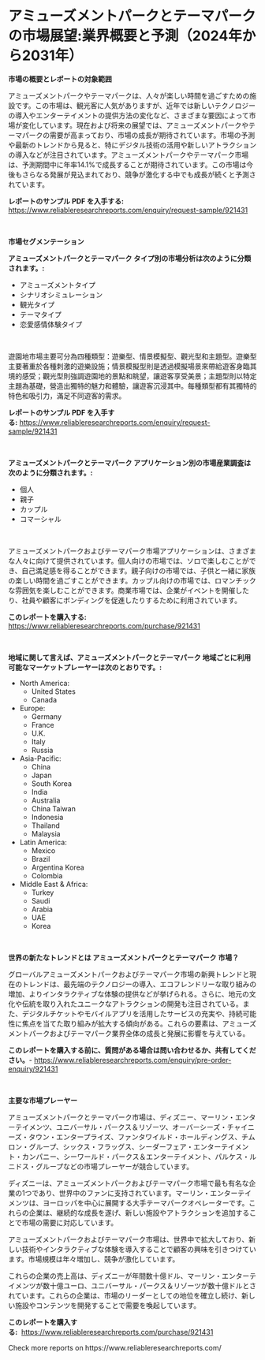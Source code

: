 <p><h1>アミューズメントパークとテーマパークの市場展望:業界概要と予測（2024年から2031年）</h1></p><p><strong>市場の概要とレポートの対象範囲</strong></p>
<p><p>アミューズメントパークやテーマパークは、人々が楽しい時間を過ごすための施設です。この市場は、観光客に人気がありますが、近年では新しいテクノロジーの導入やエンターテイメントの提供方法の変化など、さまざまな要因によって市場が変化しています。現在および将来の展望では、アミューズメントパークやテーマパークの需要が高まっており、市場の成長が期待されています。市場の予測や最新のトレンドから見ると、特にデジタル技術の活用や新しいアトラクションの導入などが注目されています。アミューズメントパークやテーマパーク市場は、予測期間中に年率14.1%で成長することが期待されています。この市場は今後もさらなる発展が見込まれており、競争が激化する中でも成長が続くと予測されています。</p></p>
<p><strong>レポートのサンプル PDF を入手する:</strong> <a href="https://www.reliableresearchreports.com/enquiry/request-sample/921431">https://www.reliableresearchreports.com/enquiry/request-sample/921431</a></p>
<p>&nbsp;</p>
<p><strong>市場セグメンテーション</strong></p>
<p><strong>アミューズメントパークとテーマパーク タイプ別の市場分析は次のように分類されます。:</strong></p>
<p><ul><li>アミューズメントタイプ</li><li>シナリオシミュレーション</li><li>観光タイプ</li><li>テーマタイプ</li><li>恋愛感情体験タイプ</li></ul></p>
<p>&nbsp;</p>
<p><p>遊園地市場主要可分為四種類型：遊樂型、情景模擬型、觀光型和主題型。遊樂型主要著重於各種刺激的遊樂設施；情景模擬型則是透過模擬場景來帶給遊客身臨其境的感受；觀光型則強調遊園地的景點和眺望，讓遊客享受美景；主題型則以特定主題為基礎，營造出獨特的魅力和體驗，讓遊客沉浸其中。每種類型都有其獨特的特色和吸引力，滿足不同遊客的需求。</p></p>
<p><strong>レポートのサンプル PDF を入手する:</strong>&nbsp;<a href="https://www.reliableresearchreports.com/enquiry/request-sample/921431">https://www.reliableresearchreports.com/enquiry/request-sample/921431</a></p>
<p>&nbsp;</p>
<p><strong> アミューズメントパークとテーマパーク アプリケーション別の市場産業調査は次のように分類されます。:</strong></p>
<p><ul><li>個人</li><li>親子</li><li>カップル</li><li>コマーシャル</li></ul></p>
<p>&nbsp;</p>
<p><p>アミューズメントパークおよびテーマパーク市場アプリケーションは、さまざまな人々に向けて提供されています。個人向けの市場では、ソロで楽しむことができ、自己満足感を得ることができます。親子向けの市場では、子供と一緒に家族の楽しい時間を過ごすことができます。カップル向けの市場では、ロマンチックな雰囲気を楽しむことができます。商業市場では、企業がイベントを開催したり、社員や顧客にボンディングを促進したりするために利用されています。</p></p>
<p><strong>このレポートを購入する:</strong>&nbsp; <a href="https://www.reliableresearchreports.com/purchase/921431">https://www.reliableresearchreports.com/purchase/921431</a></p>
<p>&nbsp;</p>
<p><strong>地域に関して言えば、アミューズメントパークとテーマパーク 地域ごとに利用可能なマーケットプレーヤーは次のとおりです。:</strong></p>
<p><ul>
    <li>
        North America:
        <ul>
            <li>United States</li>
            <li>Canada</li>
        </ul>
    </li>
    <li>
        Europe:
        <ul>
            <li>Germany</li>
            <li>France</li>
            <li>U.K.</li>
            <li>Italy</li>
            <li>Russia</li>
        </ul>
    </li>
    <li>
        Asia-Pacific:
        <ul>
            <li>China</li>
            <li>Japan</li>
            <li>South Korea</li>
            <li>India</li>
            <li>Australia</li>
            <li>China Taiwan</li>
            <li>Indonesia</li>
            <li>Thailand</li>
            <li>Malaysia</li>
        </ul>
    </li>
    <li>
        Latin America:
        <ul>
            <li>Mexico</li>
            <li>Brazil</li>
            <li>Argentina Korea</li>
            <li>Colombia</li>
        </ul>
    </li>
    <li>
        Middle East & Africa:
        <ul>
            <li>Turkey</li>
            <li>Saudi</li>
            <li>Arabia</li>
            <li>UAE</li>
            <li>Korea</li>
        </ul>
    </li>
    </ul></p>
<p>&nbsp;</p>
<p><strong>世界の新たなトレンドとは アミューズメントパークとテーマパーク 市場？</strong></p>
<p><p>グローバルアミューズメントパークおよびテーマパーク市場の新興トレンドと現在のトレンドは、最先端のテクノロジーの導入、エコフレンドリーな取り組みの増加、よりインタラクティブな体験の提供などが挙げられる。さらに、地元の文化や伝統を取り入れたユニークなアトラクションの開発も注目されている。また、デジタルチケットやモバイルアプリを活用したサービスの充実や、持続可能性に焦点を当てた取り組みが拡大する傾向がある。これらの要素は、アミューズメントパークおよびテーマパーク業界全体の成長と発展に影響を与えている。</p></p>
<p><strong>このレポートを購入する前に、質問がある場合は問い合わせるか、共有してください。</strong>- <a href="https://www.reliableresearchreports.com/enquiry/pre-order-enquiry/921431">https://www.reliableresearchreports.com/enquiry/pre-order-enquiry/921431</a></p>
<p>&nbsp;</p>
<p><strong>主要な市場プレーヤー</strong></p>
<p><p>アミューズメントパークとテーマパーク市場は、ディズニー、マーリン・エンターテイメンツ、ユニバーサル・パークス＆リゾーツ、オーバーシーズ・チャイニーズ・タウン・エンタープライズ、ファンタワイルド・ホールディングス、チムロン・グループ、シックス・フラッグス、シーダーフェア・エンターテイメント・カンパニー、シーワールド・パークス＆エンターテイメント、パルケス・ルニドス・グループなどの市場プレーヤーが競合しています。</p><p>ディズニーは、アミューズメントパークおよびテーマパーク市場で最も有名な企業の1つであり、世界中のファンに支持されています。マーリン・エンターテイメンツは、ヨーロッパを中心に展開する大手テーマパークオペレーターです。これらの企業は、継続的な成長を遂げ、新しい施設やアトラクションを追加することで市場の需要に対応しています。</p><p>アミューズメントパークおよびテーマパーク市場は、世界中で拡大しており、新しい技術やインタラクティブな体験を導入することで顧客の興味を引きつけています。市場規模は年々増加し、競争が激化しています。</p><p>これらの企業の売上高は、ディズニーが年間数十億ドル、マーリン・エンターテイメンツが数十億ユーロ、ユニバーサル・パークス＆リゾーツが数十億ドルとされています。これらの企業は、市場のリーダーとしての地位を確立し続け、新しい施設やコンテンツを開発することで需要を喚起しています。</p></p>
<p><strong>このレポートを購入する:</strong>&nbsp;&nbsp;<a href="https://www.reliableresearchreports.com/purchase/921431">https://www.reliableresearchreports.com/purchase/921431</a></p>
<p>Check more reports on https://www.reliableresearchreports.com/</p>